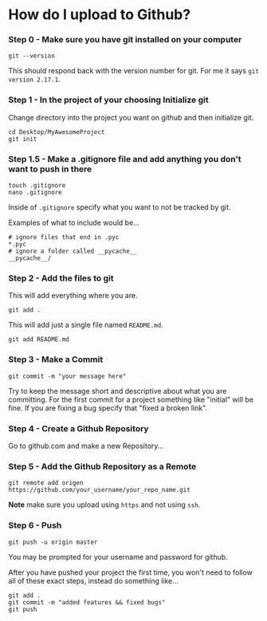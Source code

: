 # How do I upload to Github?

### Step 0 - Make sure you have git installed on your computer

```shell
git --version
```

This should respond back with the version number for git. For me it says ```git version 2.17.1```.

### Step 1 - In the project of your choosing Initialize git

Change directory into the project you want on github and then initialize git.

```shell
cd Desktop/MyAwesomeProject
git init
```

### Step 1.5 - Make a .gitignore file and add anything you don't want to push in there

```shell
touch .gitignore
nano .gitignore
```

Inside of ```.gitignore``` specify what you want to not be tracked by git.

Examples of what to include would be...

```
# ignore files that end in .pyc
*.pyc
# ignore a folder called __pycache__
__pycache__/
```

### Step 2 - Add the files to git

This will add everything where you are.

```shell
git add .
```

This will add just a single file named ```README.md```.

```shell
git add README.md
```

### Step 3 - Make a Commit

```shell
git commit -m "your message here"
```

Try to keep the message short and descriptive about what you are committing. For the first commit for a project something like "initial" will be fine. If you are fixing a bug specify that "fixed a broken link".

### Step 4 - Create a Github Repository

Go to github.com and make a new Repository...

<INSERT IMAGES HERE />

### Step 5 - Add the Github Repository as a Remote

<INSERT IMAGES HERE />

```shell
git remote add origen https://github.com/your_username/your_repo_name.git
```

**Note** make sure you upload using ```https``` and not using ```ssh```.

### Step 6 - Push

```shell
git push -u origin master
```

You may be prompted for your username and password for github.

After you have pushed your project the first time, you won't need to follow all of these exact steps, instead do something like...

```shell
git add .
git commit -m "added features && fixed bugs"
git push
```
